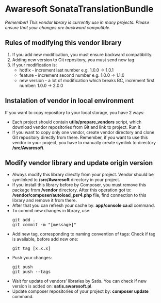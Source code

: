 <h1>Awaresoft SonataTranslationBundle</h1>

<i>Remember! This vendor library is currently use in many projects. Please ensure that your changes are backward compatible.</i>

<h2>Rules of modifying this vendor library</h2>
<ol>
    <li>If you add new modification, you must ensure backward compatibility.</li>
    <li>Adding new version to Git repository, you must send new tag</li>
    <li>If your modification is:
        <ul>
            <li>hotfix - increment last number e.g. 1.0.0 -> 1.0.1</li>
            <li>feature - increment second number e.g. 1.0.0 -> 1.1.0</li>
            <li>new version - a lot of modification which breaks BC, increment first number: 1.0.0 -> 2.0.0</li>
        </ul>
    </li>
</ol>

<h2>Instalation of vendor in local environment</h2>
<p>If you want to copy repository to your local storage, you have 2 ways:</p>
<ul>
    <li>Each project should contain <b>utils/prepare_vendors</b> script, which download vendor repositories from Git and link to project. Run it.</li>
    <li>If you want to copy only one vendor, create vendor directory and clone Git repository directly from there. Remember, if you want to use this vendor in your project, you have to manually create symlink to directory <b>/src/Awaresoft</b>.</li>
</ul>

<h2>Modify vendor library and update origin version</h2>
<ul>
    <li>Always modify this library directly from your project. Vendor should be symlinked to <b>/src/Awaresoft</b> directory in your project.</li>
    <li>If you install this library before by Composer, you must remove this package from <b>/vendor</b> directory. After this operation got to: <b>/vendor/composer/autoload_psr4.php</b> file, find connection to this library and remove it from there.</li>
    <li>After that you can refresh your cache by: <b>app/console ca:cl</b> command.
    <li>To commit new changes in library, use:
<pre>
git add .
git commit -m "[message]"
</pre>
    <li>Add new tag, corresponding to naming convention of tags: Check if tag is available, before add new one:</li>
<pre>
git tag [x.x.x]
</pre>
    <li>Push your changes:</li>
<pre>
git push
git push --tags
</pre>
    </li>
    <li>Wait for update of vendors' libraries by Satis. You can check if new version is added on: <b>satis.awaresoft.pl</b>.</li>
    <li>Update composer repositories of your project by: <b>composer update</b> command.</li>
</ul>
